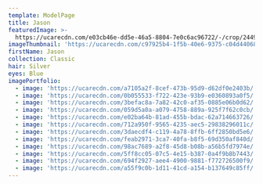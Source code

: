 ```yaml
---
template: ModelPage
title: Jason
featuredImage: >-
  https://ucarecdn.com/e03cb46e-dd5e-46a5-8804-7e0c6ac96722/-/crop/2449x1217/0,0/-/preview/
imageThumbnail: 'https://ucarecdn.com/c97925b4-1f5b-40e6-9375-c04d440683ba/'
firstName: Jason
collection: Classic
hair: Silver
eyes: Blue
imagePortfolio:
  - image: 'https://ucarecdn.com/a7105a2f-8cef-473b-95d9-d62df0e2403b/'
  - image: 'https://ucarecdn.com/0b055533-f722-423e-93b9-e0360893a0f5/'
  - image: 'https://ucarecdn.com/3befac8a-7a82-42c0-af35-0885e06b0d62/'
  - image: 'https://ucarecdn.com/059d5a0a-a079-4758-889a-925f7f62c0cb/'
  - image: 'https://ucarecdn.com/e02ba64b-81ad-455b-bdac-62a714663726/'
  - image: 'https://ucarecdn.com/712a950f-9565-4235-aec5-29838296011c/'
  - image: 'https://ucarecdn.com/3daecdf4-c119-4a78-8ffb-6ff2850bd5e6/'
  - image: 'https://ucarecdn.com/feab2971-3ca7-40fa-b8f5-69d350af840d/'
  - image: 'https://ucarecdn.com/98ac7689-a2f8-45d8-b08b-a56b5fd7974e/'
  - image: 'https://ucarecdn.com/5ff8cc05-07c5-4e15-b387-0a4f9b8b7443/'
  - image: 'https://ucarecdn.com/694f2927-aee4-4900-9881-f772726500f9/'
  - image: 'https://ucarecdn.com/a55f9c0b-1d11-41cd-a154-b137649c85ff/'
---
```


